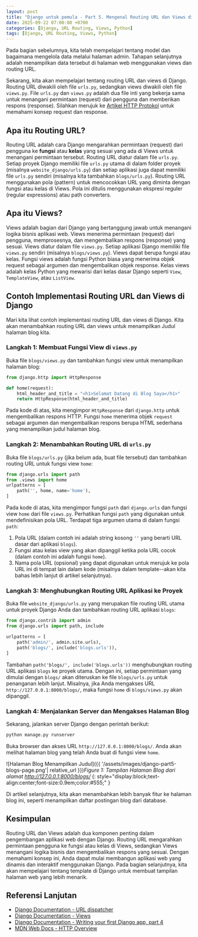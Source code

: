 ```yaml
---
layout: post
title: "Django untuk pemula - Part 5. Mengenal Routing URL dan Views di Django"
date: 2025-09-22 07:00:00 +0700
categories: [Django, URL Routing, Views, Python]
tags: [Django, URL Routing, Views, Python]
---
```


Pada bagian sebelumnya, kita telah mempelajari tentang model dan bagaimana mengelola data melalui halaman admin. Tahapan selanjutnya adalah menampilkan data tersebut di halaman web menggunakan views dan routing URL.

Sekarang, kita akan mempelajari tentang routing URL dan views di Django. Routing URL diwakili oleh file `urls.py`, sedangkan views diwakili oleh file `views.py`. File `urls.py` dan `views.py` adalah dua file inti yang bekerja sama untuk menangani permintaan (request) dari pengguna dan memberikan respons (response). Silahkan merujuk ke [Artikel HTTP Protokol](https://developer.mozilla.org/en-US/docs/Web/HTTP/Overview) untuk memahami konsep request dan response.

## Apa itu Routing URL?
Routing URL adalah cara Django mengarahkan permintaan (request) dari pengguna ke **fungsi** atau **kelas** yang sesuai yang ada di Views untuk menangani permintaan tersebut.
Routing URL diatur dalam file `urls.py`. Setiap proyek Django memiliki file `urls.py` utama di dalam folder proyek (misalnya `website_django/urls.py`) dan setiap aplikasi juga dapat memiliki file `urls.py` sendiri (misalnya kita tambahkan `blogs/urls.py`).
Routing URL menggunakan pola (pattern) untuk mencocokkan URL yang diminta dengan fungsi atau kelas di Views. Pola ini ditulis menggunakan ekspresi reguler (regular expressions) atau path converters.
## Apa itu Views?
Views adalah bagian dari Django yang bertanggung jawab untuk menangani logika bisnis aplikasi web. Views menerima permintaan (request) dari pengguna, memprosesnya, dan mengembalikan respons (response) yang sesuai.
Views diatur dalam file `views.py`. Setiap aplikasi Django memiliki file `views.py` sendiri (misalnya `blogs/views.py`).
Views dapat berupa fungsi atau kelas. Fungsi views adalah fungsi Python biasa yang menerima objek request sebagai argumen dan mengembalikan objek response. Kelas views adalah kelas Python yang mewarisi dari kelas dasar Django seperti `View`, `TemplateView`, atau `ListView`.
## Contoh Implementasi Routing URL dan Views di Django
Mari kita lihat contoh implementasi routing URL dan views di Django. Kita akan menambahkan routing URL dan views untuk menampilkan Judul halaman blog kita.
### Langkah 1: Membuat Fungsi View di `views.py`
Buka file `blogs/views.py` dan tambahkan fungsi view untuk menampilkan halaman blog:
```python
from django.http import HttpResponse

def home(request):
    html_header_and_title = "<h1>Selamat Datang di Blog Saya</h1>"
    return HttpResponse(html_header_and_title)
```
Pada kode di atas, kita mengimpor `HttpResponse` dari `django.http` untuk mengembalikan respons HTTP. Fungsi `home` menerima objek `request` sebagai argumen dan mengembalikan respons berupa HTML sederhana yang menampilkan judul halaman blog.

### Langkah 2: Menambahkan Routing URL di `urls.py`
Buka file `blogs/urls.py` (jika belum ada, buat file tersebut) dan tambahkan routing URL untuk fungsi view `home`:
```python
from django.urls import path
from .views import home
urlpatterns = [
    path('', home, name='home'),
]
```
Pada kode di atas, kita mengimpor fungsi `path` dari `django.urls` dan fungsi view `home` dari file `views.py`. Perhatikan fungsi `path` yang digunakan untuk mendefinisikan pola URL. Terdapat tiga argumen utama di dalam fungsi `path`:
1. Pola URL (dalam contoh ini adalah string kosong `''` yang berarti URL dasar dari aplikasi `blogs`).
2. Fungsi atau kelas view yang akan dipanggil ketika pola URL cocok (dalam contoh ini adalah fungsi `home`).
3. Nama pola URL (opsional) yang dapat digunakan untuk merujuk ke pola URL ini di tempat lain dalam kode (misalnya dalam template--akan kita bahas lebih lanjut di artikel selanjutnya).


### Langkah 3: Menghubungkan Routing URL Aplikasi ke Proyek
Buka file `website_django/urls.py` yang merupakan file routing URL utama untuk proyek Django Anda dan tambahkan routing URL aplikasi `blogs`:
```python
from django.contrib import admin
from django.urls import path, include

urlpatterns = [
    path('admin/', admin.site.urls),
    path('blogs/', include('blogs.urls')),
]
```
Tambahan `path('blogs/', include('blogs.urls'))` menghubungkan routing URL aplikasi `blogs` ke proyek utama. Dengan ini, setiap permintaan yang dimulai dengan `blogs/` akan diteruskan ke file `blogs/urls.py` untuk penanganan lebih lanjut. Misalnya, jika Anda mengakses URL `http://127.0.0.1:8000/blogs/`, maka fungsi `home` di `blogs/views.py` akan dipanggil.
### Langkah 4: Menjalankan Server dan Mengakses Halaman Blog
Sekarang, jalankan server Django dengan perintah berikut:
```bash
python manage.py runserver
```
Buka browser dan akses URL `http://127.0.0.1:8000/blogs/`. Anda akan melihat halaman blog yang telah Anda buat di fungsi view `home`.

![Halaman Blog Menampilkan Judul]({{ '/assets/images/django-part5-blogs-page.png'| relative_url }})*Figure 1: Tampilan Halaman Blog dari alamat http://127.0.0.1:8000/blogs/*
{: style="display:block;text-align:center;font-size:0.9em;color:#555;" }

Di artikel selanjutnya, kita akan menambahkan lebih banyak fitur ke halaman blog ini, seperti menampilkan daftar postingan blog dari database.
## Kesimpulan
Routing URL dan Views adalah dua komponen penting dalam pengembangan aplikasi web dengan Django. Routing URL mengarahkan permintaan pengguna ke fungsi atau kelas di Views, sedangkan Views menangani logika bisnis dan mengembalikan respons yang sesuai. Dengan memahami konsep ini, Anda dapat mulai membangun aplikasi web yang dinamis dan interaktif menggunakan Django. Pada bagian selanjutnya, kita akan mempelajari tentang template di Django untuk membuat tampilan halaman web yang lebih menarik.

## Referensi Lanjutan
- [Django Documentation - URL dispatcher](https://docs.djangoproject.com/en/stable/topics/http/urls/)
- [Django Documentation - Views](https://docs.djangoproject.com/en/stable/topics/http/views/)
- [Django Documentation - Writing your first Django app, part 4](https://docs.djangoproject.com/en/stable/intro/tutorial04/)
- [MDN Web Docs - HTTP Overview](https://developer.mozilla.org/en-US/docs/Web/HTTP/Overview)